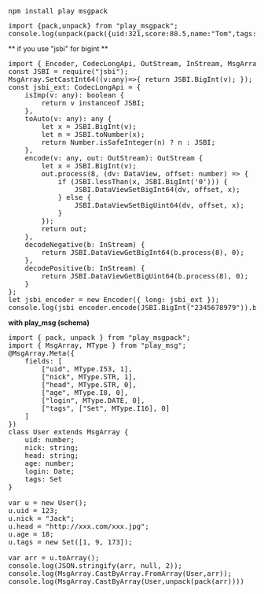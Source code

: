 <pre>
npm install play_msgpack
</pre>

<pre>
import {pack,unpack} from "play_msgpack";
console.log(unpack(pack({uid:321,score:88.5,name:"Tom",tags:[22,33,55]})));
</pre>


** if you use "jsbi" for bigint **
<pre>
import { Encoder, CodecLongApi, OutStream, InStream, MsgArray } from "play_msgpack";
const JSBI = require("jsbi");
MsgArray.SetCastInt64((v:any)=>{ return JSBI.BigInt(v); });
const jsbi_ext: CodecLongApi = {
    isImp(v: any): boolean {
        return v instanceof JSBI;
    },
    toAuto(v: any): any {
        let x = JSBI.BigInt(v);
        let n = JSBI.toNumber(x);
        return Number.isSafeInteger(n) ? n : JSBI;
    },
    encode(v: any, out: OutStream): OutStream {
        let x = JSBI.BigInt(v);
        out.process(8, (dv: DataView, offset: number) => {
            if (JSBI.lessThan(x, JSBI.BigInt('0'))) {
                JSBI.DataViewSetBigInt64(dv, offset, x);
            } else {
                JSBI.DataViewSetBigUint64(dv, offset, x);
            }
        });
        return out;
    },
    decodeNegative(b: InStream) {
        return JSBI.DataViewGetBigInt64(b.process(8), 0);
    },
    decodePositive(b: InStream) {
        return JSBI.DataViewGetBigUint64(b.process(8), 0);
    }
};
let jsbi_encoder = new Encoder({ long: jsbi_ext });
console.log(jsbi_encoder.encode(JSBI.BigInt("2345678979")).bin());
</pre>

**with play_msg (schema)**
<pre>
import { pack, unpack } from "play_msgpack";
import { MsgArray, MType } from "play_msg";
@MsgArray.Meta({
    fields: [
        ["uid", MType.I53, 1],
        ["nick", MType.STR, 1],
        ["head", MType.STR, 0],
        ["age", MType.I8, 0],
        ["login", MType.DATE, 0],
        ["tags", ["Set", MType.I16], 0]
    ]
})
class User extends MsgArray {
    uid: number;
    nick: string;
    head: string;
    age: number;
    login: Date;
    tags: Set<number>
}

var u = new User();
u.uid = 123;
u.nick = "Jack";
u.head = "http://xxx.com/xxx.jpg";
u.age = 18;
u.tags = new Set([1, 9, 173]);

var arr = u.toArray();
console.log(JSON.stringify(arr, null, 2));
console.log(MsgArray.CastByArray.FromArray(User,arr));
console.log(MsgArray.CastByArray(User,<any[]>unpack(pack(arr))))
</pre>
